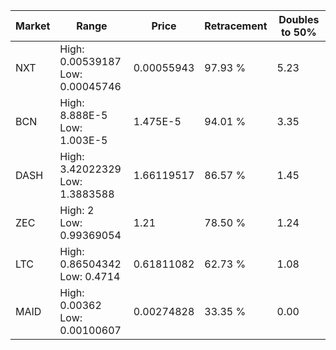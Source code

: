 | Market | Range | Price| Retracement | Doubles to 50% |
| --- | --- | --- | --- | --- |
| NXT | High: 0.00539187<br />Low: 0.00045746 | 0.00055943 | 97.93 % | 5.23 |
| BCN | High: 8.888E-5<br />Low: 1.003E-5 | 1.475E-5 | 94.01 % | 3.35 |
| DASH | High: 3.42022329<br />Low: 1.3883588 | 1.66119517 | 86.57 % | 1.45 |
| ZEC | High: 2<br />Low: 0.99369054 | 1.21 | 78.50 % | 1.24 |
| LTC | High: 0.86504342<br />Low: 0.4714 | 0.61811082 | 62.73 % | 1.08 |
| MAID | High: 0.00362<br />Low: 0.00100607 | 0.00274828 | 33.35 % | 0.00 |
